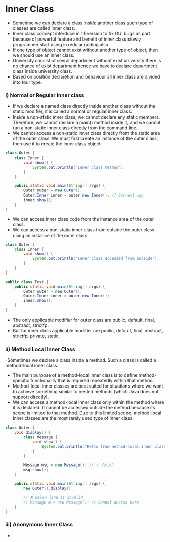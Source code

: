 # Inner Class
- Sometime we can declare a class inside another class such type of classes are called inner class.
- Inner class concept interduce in 1.1 version to fix GUI bugs as part because of powerful feature and benefit of inner class slowly programmer start using in redular coding also.
- If one type of object cannot exist without another type of object, then we should use an inner class.
- University consist of sevral department without exist university there is no chance of exist department hence we have to declare department class inside university class.
- Based on position declaretion and behaviour all inner class are divided into four type.

### i) Normal or Regular Inner class 
- If we declare a named class directly inside another class without the static modifier, it is called a normal or regular inner class.
- Inside a non-static inner class, we cannot declare any static members. Therefore, we cannot declare a main() method inside it, and we cannot run a non-static inner class directly from the command line.
- We cannot access a non-static inner class directly from the static area of the outer class. We must first create an instance of the outer class, then use it to create the inner class object.
```java
class Outer {
    class Inner {
        void show() {
            System.out.println("Inner class method");
        }
    }

    public static void main(String[] args) {
        Outer outer = new Outer();
        Outer.Inner inner = outer.new Inner(); // Correct way
        inner.show();
    }
}
```
- We can access inner class code from the instance area of the outer class.
- We can access a non-static inner class from outside the outer class using an instance of the outer class.
```java
class Outer {
    class Inner {
        void show() {
            System.out.println("Inner class accessed from outside");
        }
    }
}

public class Test {
    public static void main(String[] args) {
        Outer outer = new Outer();
        Outer.Inner inner = outer.new Inner();
        inner.show();
    }
}
```
- The only applicable modifier for outer class are public, default, final, abstract, strictfp.
- But for inner class applicable modifier are public, default, final, abstract, strictfp, private, static.

### ii) Method Local Inner Class
-Sometimes we declare a class inside a method. Such a class is called a method-local inner class.
- The main purpose of a method-local inner class is to define method-specific functionality that is required repeatedly within that method.
- Method-local inner classes are best suited for situations where we want to achieve something similar to nested methods (which Java does not support directly).
- We can access a method-local inner class only within the method where it is declared. It cannot be accessed outside the method because its scope is limited to that method. Due to this limited scope, method-local inner classes are the most rarely used type of inner class.
```java
class Outer {
    void display() {
        class Message {
            void show() {
                System.out.println("Hello from method-local inner class");
            }
        }

        Message msg = new Message(); // ✅ Valid
        msg.show();
    }

    public static void main(String[] args) {
        new Outer().display();

        // ❌ Below line is invalid
        // Message m = new Message(); // Cannot access here
    }
}
```

### iii) Anonymous Inner Class
- 
